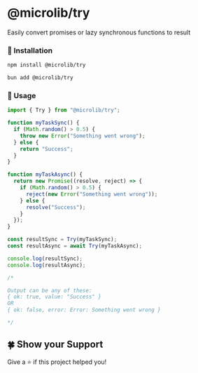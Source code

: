 # @microlib/try

Easily convert promises or lazy synchronous functions to result

### 🚀 Installation

```bash
npm install @microlib/try
```

```bash
bun add @microlib/try
```

### 📖 Usage

```ts
import { Try } from "@microlib/try";

function myTaskSync() {
  if (Math.random() > 0.5) {
    throw new Error("Something went wrong");
  } else {
    return "Success";
  }
}

function myTaskAsync() {
  return new Promise((resolve, reject) => {
    if (Math.random() > 0.5) {
      reject(new Error("Something went wrong"));
    } else {
      resolve("Success");
    }
  });
}

const resultSync = Try(myTaskSync);
const resultAsync = await Try(myTaskAsync);

console.log(resultSync);
console.log(resultAsync);

/* 

Output can be any of these:
{ ok: true, value: "Success" }
OR
{ ok: false, error: Error: Something went wrong }

*/
```

## 🍀 Show your Support

Give a ⭐️ if this project helped you!
